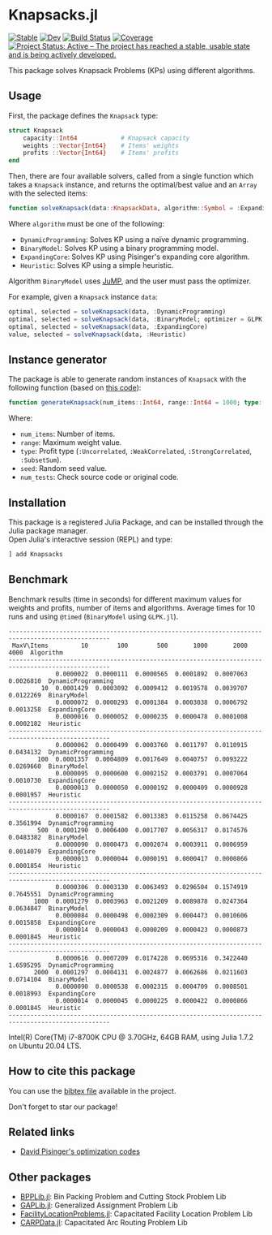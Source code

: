 # Knapsacks.jl

[![Stable](https://img.shields.io/badge/docs-stable-blue.svg)](https://rafaelmartinelli.github.io/Knapsacks.jl/stable)
[![Dev](https://img.shields.io/badge/docs-dev-blue.svg)](https://rafaelmartinelli.github.io/Knapsacks.jl/dev)
[![Build Status](https://github.com/rafaelmartinelli/Knapsacks.jl/workflows/CI/badge.svg)](https://github.com/rafaelmartinelli/Knapsacks.jl/actions)
[![Coverage](https://codecov.io/gh/rafaelmartinelli/Knapsacks.jl/branch/main/graph/badge.svg)](https://codecov.io/gh/rafaelmartinelli/Knapsacks.jl)
[![Project Status: Active – The project has reached a stable, usable state and is being actively developed.](https://www.repostatus.org/badges/latest/active.svg)](https://www.repostatus.org/#active)

This package solves Knapsack Problems (KPs) using different algorithms.

## Usage

First, the package defines the `Knapsack` type:

```julia
struct Knapsack
    capacity::Int64            # Knapsack capacity
    weights ::Vector{Int64}    # Items' weights
    profits ::Vector{Int64}    # Items' profits
end
```

Then, there are four available solvers, called from a single function which takes a `Knapsack` instance, and returns the optimal/best value and an `Array` with the selected items:

```julia
function solveKnapsack(data::KnapsackData, algorithm::Symbol = :ExpandingCore; optimizer = nothing)
```

Where `algorithm` must be one of the following:

- `DynamicProgramming`: Solves KP using a naïve dynamic programming.
- `BinaryModel`: Solves KP using a binary programming model.
- `ExpandingCore`: Solves KP using Pisinger's expanding core algorithm.
- `Heuristic`: Solves KP using a simple heuristic.

Algorithm `BinaryModel` uses [JuMP](https://jump.dev/), and the user must pass the optimizer.

For example, given a `Knapsack` instance `data`:

```julia
optimal, selected = solveKnapsack(data, :DynamicProgramming)
optimal, selected = solveKnapsack(data, :BinaryModel; optimizer = GLPK.Optimizer)
optimal, selected = solveKnapsack(data, :ExpandingCore)
value, selected = solveKnapsack(data, :Heuristic)
```

## Instance generator

The package is able to generate random instances of `Knapsack` with the following function (based on [this code](http://hjemmesider.diku.dk/~pisinger/generator.c)):

```julia
function generateKnapsack(num_items::Int64, range::Int64 = 1000; type::Symbol = :Uncorrelated, seed::Int64 = 42, num_tests::Int64 = 1000)::Knapsack
```

Where:

- `num_items`: Number of items.
- `range`: Maximum weight value.
- `type`: Profit type (`:Uncorrelated`, `:WeakCorrelated`, `:StrongCorrelated`, `:SubsetSum`).
- `seed`: Random seed value.
- `num_tests`: Check source code or original code.

## Installation

This package is a registered Julia Package, and can be installed through the Julia package manager.  
Open Julia's interactive session (REPL) and type:

```julia
] add Knapsacks
```

## Benchmark

Benchmark results (time in seconds) for different maximum values for weights and profits, number of items and algorithms. Average times for 10 runs and using `@timed` (`BinaryModel` using `GLPK.jl`).

```text
--------------------------------------------------------------------------------------------------
 MaxV\Items         10        100        500       1000       2000       4000  Algorithm
--------------------------------------------------------------------------------------------------
             0.0000022  0.0000111  0.0000565  0.0001892  0.0007063  0.0026810  DynamicProgramming
         10  0.0001429  0.0003092  0.0009412  0.0019578  0.0039707  0.0122269  BinaryModel
             0.0000072  0.0000293  0.0001384  0.0003038  0.0006792  0.0013258  ExpandingCore
             0.0000016  0.0000052  0.0000235  0.0000478  0.0001008  0.0002182  Heuristic
--------------------------------------------------------------------------------------------------
             0.0000062  0.0000499  0.0003760  0.0011797  0.0110915  0.0434132  DynamicProgramming
        100  0.0001357  0.0004809  0.0017649  0.0040757  0.0093222  0.0269660  BinaryModel
             0.0000095  0.0000600  0.0002152  0.0003791  0.0007064  0.0010730  ExpandingCore
             0.0000013  0.0000050  0.0000192  0.0000409  0.0000928  0.0001957  Heuristic
--------------------------------------------------------------------------------------------------
             0.0000167  0.0001582  0.0013383  0.0115258  0.0674425  0.3561994  DynamicProgramming
        500  0.0001290  0.0006400  0.0017707  0.0056317  0.0174576  0.0483382  BinaryModel
             0.0000090  0.0000473  0.0002074  0.0003911  0.0006959  0.0014079  ExpandingCore
             0.0000013  0.0000044  0.0000191  0.0000417  0.0000866  0.0001854  Heuristic
--------------------------------------------------------------------------------------------------
             0.0000306  0.0003130  0.0063493  0.0296504  0.1574919  0.7645551  DynamicProgramming
       1000  0.0001279  0.0003963  0.0021209  0.0089878  0.0247364  0.0634847  BinaryModel
             0.0000084  0.0000498  0.0002309  0.0004473  0.0010606  0.0015858  ExpandingCore
             0.0000014  0.0000043  0.0000209  0.0000423  0.0000873  0.0001845  Heuristic
--------------------------------------------------------------------------------------------------
             0.0000616  0.0007209  0.0174228  0.0695316  0.3422440  1.6595295  DynamicProgramming
       2000  0.0001297  0.0004131  0.0024877  0.0062686  0.0211603  0.0714104  BinaryModel
             0.0000090  0.0000538  0.0002315  0.0004709  0.0008501  0.0018993  ExpandingCore
             0.0000014  0.0000045  0.0000225  0.0000422  0.0000866  0.0001845  Heuristic
--------------------------------------------------------------------------------------------------
```

Intel(R) Core(TM) i7-8700K CPU @ 3.70GHz, 64GB RAM, using Julia 1.7.2 on Ubuntu 20.04 LTS.

## How to cite this package

You can use the [bibtex file](https://github.com/rafaelmartinelli/Knapsacks.jl/blob/main/citation.bib) available in the project.

Don't forget to star our package!

## Related links

- [David Pisinger's optimization codes](http://hjemmesider.diku.dk/~pisinger/codes.html)

## Other packages

- [BPPLib.jl](https://github.com/rafaelmartinelli/BPPLib.jl): Bin Packing Problem and Cutting Stock Problem Lib
- [GAPLib.jl](https://github.com/rafaelmartinelli/GAPLib.jl): Generalized Assignment Problem Lib
- [FacilityLocationProblems.jl](https://github.com/rafaelmartinelli/FacilityLocationProblems.jl): Capacitated Facility Location Problem Lib
- [CARPData.jl](https://github.com/rafaelmartinelli/CARPData.jl): Capacitated Arc Routing Problem Lib
